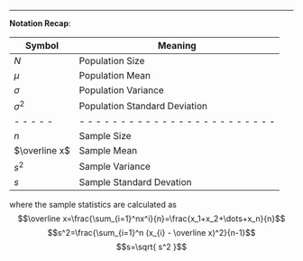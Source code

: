 - - -
**Notation Recap**:

| Symbol        | Meaning                                         |
| ------------- | ----------------------------------------------- |
| $N$           | Population Size                                 |
| $\mu$         | Population Mean                                 |
| $\sigma$      | Population Variance                             |
| $\sigma^2$    | Population Standard Deviation                   |
| - - - - -     | - - - - - - - - - - - - - - - - - - - - - - - - |
| $n$           | Sample Size                                     |
| $\overline x$ | Sample Mean                                     |
| $s^2$         | Sample Variance                                 |
| $s$           | Sample Standard Devation                        |
where the sample statistics are calculated as
$$\overline x=\frac{\sum_{i=1}^nx^i}{n}=\frac{x_1+x_2+\dots+x_n}{n}$$
$$s^2=\frac{\sum_{i=1}^n (x_{i} - \overline x)^2}{n-1}$$
$$s=\sqrt{ s^2 }$$


